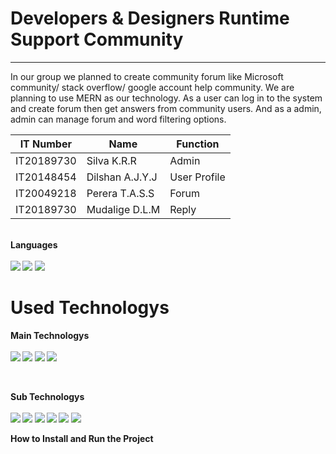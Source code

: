 # Developers & Designers Runtime Support Community
<hr>

In our group we planned to create community forum like Microsoft community/ stack overflow/ google account help community. We are planning to use MERN as our technology. As a user can log in to the system and create forum then get answers from community users. And as a admin, admin can manage forum and word filtering options.


| IT Number     | Name          | Function | 
| ------------- | ------------- | -------- |
| IT20189730    | Silva K.R.R   | Admin  |
| IT20148454    | Dilshan A.J.Y.J         | User Profile  |
| IT20049218    | Perera T.A.S.S         | Forum  |
| IT20189730    | Mudalige D.L.M        | Reply  |

  <br>
<b>Languages<b>
    <br>    <br>
<img src="https://img.shields.io/badge/HTML5-E34F26?style=for-the-badge&logo=html5&logoColor=white" /> 
<img src="https://img.shields.io/badge/CSS3-1572B6?style=for-the-badge&logo=css3&logoColor=white" />
<img src="https://img.shields.io/badge/JavaScript-323330?style=for-the-badge&logo=javascript&logoColor=F7DF1E" />



  <br>
  
# <b>Used Technologys</b>
<b>Main Technologys<b>
  <br>    <br>
<img src="https://img.shields.io/badge/React-20232A?style=for-the-badge&logo=react&logoColor=61DAFB" />
<img src="https://img.shields.io/badge/Express.js-000000?style=for-the-badge&logo=express&logoColor=white" />
<img src="https://img.shields.io/badge/MongoDB-4EA94B?style=for-the-badge&logo=mongodb&logoColor=white" />
<img src="https://img.shields.io/badge/Node.js-339933?style=for-the-badge&logo=nodedotjs&logoColor=white" />

  
  <br>
  
<b>Sub Technologys<b>
    <br>    <br>
  <img src="https://img.shields.io/badge/Bootstrap-563D7C?style=for-the-badge&logo=bootstrap&logoColor=white" />
  <img src="https://img.shields.io/badge/firebase-ffca28?style=for-the-badge&logo=firebase&logoColor=black" />
  <img src="https://img.shields.io/badge/Font_Awesome-339AF0?style=for-the-badge&logo=fontawesome&logoColor=white" />
  <img src="https://img.shields.io/badge/Material%20UI-007FFF?style=for-the-badge&logo=mui&logoColor=white" />
  <img src="https://img.shields.io/badge/npm-CB3837?style=for-the-badge&logo=npm&logoColor=white" />
  <img src="https://img.shields.io/badge/Visual_Studio_Code-0078D4?style=for-the-badge&logo=visual%20studio%20code&logoColor=white" /> 




How to Install and Run the Project






